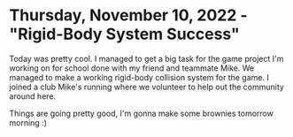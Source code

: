 # Thursday, November 10, 2022 - "Rigid-Body System Success"

Today was pretty cool. I managed to get a big task for the game project I'm working on for school done with my friend and teammate Mike. We managed to make a working rigid-body collision system for the game.
I joined a club Mike's running where we volunteer to help out the community around here.

Things are going pretty good, I'm gonna make some brownies tomorrow morning :)
